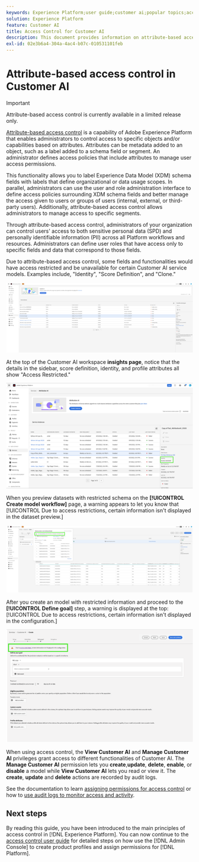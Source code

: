 ```yaml
---
keywords: Experience Platform;user guide;customer ai;popular topics;access controls;create model;
solution: Experience Platform
feature: Customer AI
title: Access Control for Customer AI
description: This document provides information on attribute-based access control for Customer AI.
exl-id: 02e3b6a4-304a-4ac4-b07c-010531101feb
---
```

# Attribute-based access control in Customer AI

>[!IMPORTANT]
>
>Attribute-based access control is currently available in a limited release only.

[Attribute-based access control](../../../access-control/abac/overview.md) is a capability of Adobe Experience Platform that enables administrators to control access to specific objects and/or capabilities based on attributes. Attributes can be metadata added to an object, such as a label added to a schema field or segment. An administrator defines access policies that include attributes to manage user access permissions.

This functionality allows you to label Experience Data Model (XDM) schema fields with labels that define organizational or data usage scopes. In parallel, administrators can use the user and role administration interface to define access policies surrounding XDM schema fields and better manage the access given to users or groups of users (internal, external, or third-party users). Additionally, attribute-based access control allows administrators to manage access to specific segments.

Through attribute-based access control, administrators of your organization can control users' access to both sensitive personal data (SPD) and personally identifiable information (PII) across all Platform workflows and resources. Administrators can define user roles that have access only to specific fields and data that correspond to those fields.

Due to attribute-based access control, some fields and functionalities would have access restricted and be unavailable for certain Customer AI service models. Examples include, "Identity", "Score Definition", and "Clone."

![The Customer AI workspace with the restricted fields of the service model results highlighted.](../images/user-guide/unavailable-functionalities.png)

At the top of the Customer AI workspace **insights page**, notice that the details in the sidebar, score definition, identity, and profile attributes all show "Access Restricted."

![The Customer AI workspace with the restricted fields of the schema highlighted.](../images/user-guide/access-restricted.png)

When you preview datasets with restricted schema on the **[!UICONTROL Create model workflow]** page, a warning appears to let you know that [!UICONTROL Due to access restrictions, certain information isn't displayed in the dataset preview.]

![The Customer AI workspace with the restricted fields of the preview datasets with restricted schema results highlighted.](../images/user-guide/restricted-dataset-preview-save-and-exit-cai.png)

After you create an model with restricted information and proceed to the **[!UICONTROL Define goal]** step, a warning is displayed at the top: [!UICONTROL Due to access restrictions, certain information isn't displayed in the configuration.]

![The Customer AI workspace with the restricted fields of the service model results highlighted.](../images/user-guide/information-not-displayed-save-and-exit.png)

When using access control, the **View Customer AI** and **Manage Customer AI** privileges grant access to different functionalities of Customer AI. The **Manage Customer AI** permission lets you **create**,**update**, **delete**, **enable**, or **disable** a model while **View Customer AI** lets you read or view it. The **create**, **update** and **delete** actions are recorded by audit logs.

See the documentation to learn [assigning permissions for access control](../../../access-control/home.md) or how to [use audit logs to monitor access and activity](../../../landing/governance-privacy-security/audit-logs/overview.md).

## Next steps

By reading this guide, you have been introduced to the main principles of access control in [!DNL Experience Platform]. You can now continue to the [access control user guide](../overview.md) for detailed steps on how use the [!DNL Admin Console] to create product profiles and assign permissions for [!DNL Platform].
